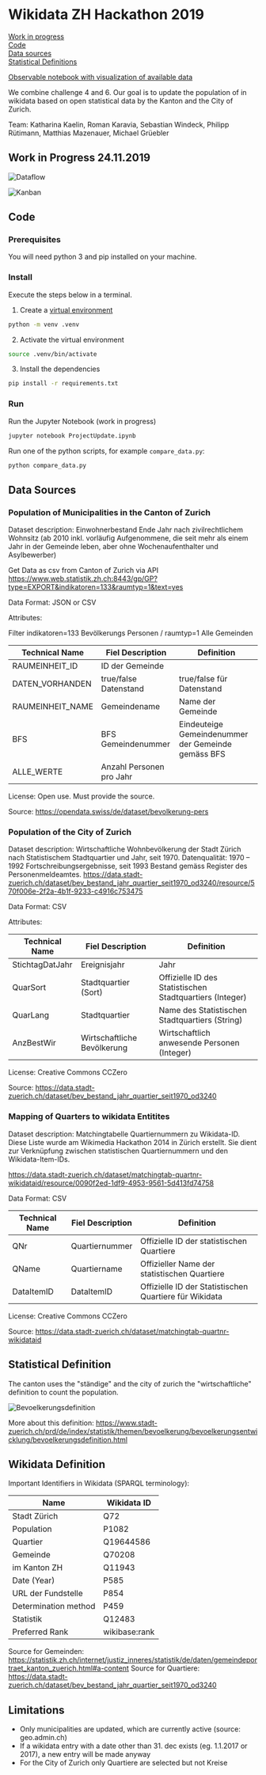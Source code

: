 # Wikidata ZH Hackathon 2019

[Work in progress](#work-in-progress-24112019) <br>
[Code](#code) <br>
[Data sources](#data-sources) <br>
[Statistical Definitions](#statistical-definition) <br>

[Observable notebook with visualization of available data](https://observablehq.com/@rkaravia/municipalities-of-zurich-population-over-time)

We combine challenge 4 and 6. Our goal is to update the population of in wikidata based on open statistical data by the Kanton and the City of Zurich. 

Team: Katharina Kaelin, Roman Karavia, Sebastian Windeck, Philipp Rütimann, Matthias Mazenauer, Michael Grüebler 

## Work in Progress 24.11.2019 

![Dataflow](https://github.com/mmznrSTAT/wikidataZH_2019/blob/master/images/dataflow.jpg "Dataflow")

![Kanban](https://github.com/mmznrSTAT/wikidataZH_2019/blob/master/images/kanban.jpg "Kanban")

## Code

### Prerequisites

You will need python 3 and pip installed on your machine.

### Install

Execute the steps below in a terminal.

1. Create a [virtual environment](https://packaging.python.org/guides/installing-using-pip-and-virtual-environments/)

```bash
python -m venv .venv
```

2. Activate the virtual environment

```bash
source .venv/bin/activate
```

3. Install the dependencies

```bash
pip install -r requirements.txt
```

### Run

Run the Jupyter Notebook (work in progress)

```bash
jupyter notebook ProjectUpdate.ipynb
```

Run one of the python scripts, for example `compare_data.py`:

```bash
python compare_data.py
```

## Data Sources

### Population of Municipalities in the Canton of Zurich 
Dataset description: Einwohnerbestand Ende Jahr nach zivilrechtlichem Wohnsitz (ab 2010 inkl. vorläufig Aufgenommene, die seit mehr als einem Jahr in der Gemeinde leben, aber ohne Wochenaufenthalter und Asylbewerber)

Get Data as csv from Canton of Zurich via API
https://www.web.statistik.zh.ch:8443/gp/GP?type=EXPORT&indikatoren=133&raumtyp=1&text=yes

Data Format: JSON or CSV

Attributes: 

Filter indikatoren=133 Bevölkerungs Personen / raumtyp=1 Alle Gemeinden

| Technical Name   | Fiel Description         | Definition  |
| ---------------- | ------------------------ | ----------- |
| RAUMEINHEIT_ID   | ID der Gemeinde          |          |
| DATEN_VORHANDEN  | true/false Datenstand    | true/false für Datenstand |
| RAUMEINHEIT_NAME | Gemeindename             | Name der Gemeinde  |
| BFS              | BFS Gemeindenummer       | Eindeuteige Gemeindenummer der Gemeinde gemäss BFS |
| ALLE_WERTE       | Anzahl Personen pro Jahr |  |

License: Open use. Must provide the source. 

Source: https://opendata.swiss/de/dataset/bevolkerung-pers

### Population of the City of Zurich
Dataset description: Wirtschaftliche Wohnbevölkerung der Stadt Zürich nach Statistischem Stadtquartier und Jahr, seit 1970. Datenqualität: 1970 – 1992 Fortschreibungsergebnisse, seit 1993 Bestand gemäss Register des Personenmeldeamtes.
https://data.stadt-zuerich.ch/dataset/bev_bestand_jahr_quartier_seit1970_od3240/resource/570f006e-2f2a-4b1f-9233-c4916c753475

Data Format: CSV

Attributes: 

| Technical Name  | Fiel Description            | Definition  |
| --------------- | --------------------------- | ----------- |
| StichtagDatJahr | Ereignisjahr                | Jahr         |
| QuarSort        | Stadtquartier (Sort)        | Offizielle ID des Statistischen Stadtquartiers (Integer) |
| QuarLang        | Stadtquartier               | Name des Statistischen Stadtquartiers (String) |
| AnzBestWir      | Wirtschaftliche Bevölkerung | Wirtschaftlich anwesende Personen (Integer) |

License: Creative Commons CCZero

Source: https://data.stadt-zuerich.ch/dataset/bev_bestand_jahr_quartier_seit1970_od3240

### Mapping of Quarters to wikidata Entitites

Dataset description: Matchingtabelle Quartiernummern zu Wikidata-ID. Diese Liste wurde am Wikimedia Hackathon 2014 in Zürich erstellt. Sie dient zur Verknüpfung zwischen statistischen Quartiernummern und den Wikidata-Item-IDs.

https://data.stadt-zuerich.ch/dataset/matchingtab-quartnr-wikidataid/resource/0090f2ed-1df9-4953-9561-5d413fd74758

Data Format: CSV

| Technical Name  | Fiel Description   | Definition  |
| --------------- | ------------------ | ----------- |
| QNr             | Quartiernummer     | Offizielle ID der statistischen Quartiere    |
| QName           | Quartiername       | Offizieller Name der statistischen Quartiere |
| DataItemID      | DataItemID         | Offizielle ID der Statistischen Quartiere für Wikidata |

License: Creative Commons CCZero

Source: https://data.stadt-zuerich.ch/dataset/matchingtab-quartnr-wikidataid


## Statistical Definition

The canton uses the "ständige" and the city of zurich the "wirtschaftliche" definition to count the population.

![Bevoelkerungsdefinition](https://github.com/mmznrSTAT/wikidataZH_2019/blob/master/images/bevoelkerungsdefinition.png "Bevoelkerungsdefinition")

More about this definition: https://www.stadt-zuerich.ch/prd/de/index/statistik/themen/bevoelkerung/bevoelkerungsentwicklung/bevoelkerungsdefinition.html

## Wikidata Definition

Important Identifiers in Wikidata (SPARQL terminology):

| Name                 | Wikidata ID   |
| -------------------- | ------------- | 
| Stadt Zürich         | Q72           | 
| Population           | P1082         | 
| Quartier             | Q19644586     | 
| Gemeinde             | Q70208        |
| im Kanton ZH         | Q11943        |
| Date (Year)          | P585          |
| URL der Fundstelle   | P854          |
| Determination method | P459          |
| Statistik            | Q12483        |
| Preferred Rank       | wikibase:rank |

Source for Gemeinden: https://statistik.zh.ch/internet/justiz_inneres/statistik/de/daten/gemeindeportraet_kanton_zuerich.html#a-content 
Source for Quartiere: https://data.stadt-zuerich.ch/dataset/bev_bestand_jahr_quartier_seit1970_od3240

## Limitations

- Only municipalities are updated, which are currently active (source: geo.admin.ch)
- If a wikidata entry with a date other than 31. dec exists (eg. 1.1.2017 or 2017), a new entry will be made anyway
- For the City of Zurich only Quartiere are selected but not Kreise 

